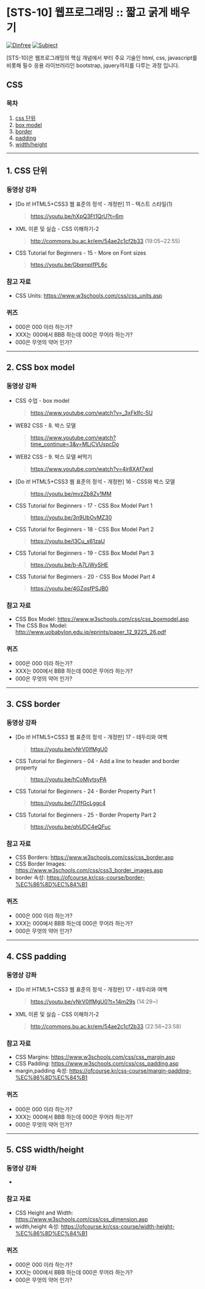 

# [STS-10] 웹프로그래밍 :: 짧고 굵게 배우기

[![Dinfree][din-badge]][din-url]
[![Subject][basic-badge]][din-url]

[STS-10]은 웹프로그래밍의 핵심 개념에서 부터 주요 기술인 html, css, javascript를 비롯해 필수 응용 라이브러리인 bootstrap, jquery까지를 다루는 과정 입니다.

## CSS


### 목차
1. [css 단위](#css1)
2. [box model](#css2)
3. [border](#css3)
4. [padding](#css4)
5. [width/height](#css5)

---
<a id="css1"></a> 
## 1. CSS 단위


### 동영상 강좌
- [Do it! HTML5+CSS3 웹 표준의 정석 - 개정판] 11 - 텍스트 스타일(1)
    > https://youtu.be/hXpQ3Ft1QrU?t=6m
  
- XML 이론 및 실습 - CSS 이해하기-2
    > http://commons.bu.ac.kr/em/54ae2c1cf2b33 (19:05~22:55)

- CSS Tutorial for Beginners - 15 - More on Font sizes
    > https://youtu.be/GbqmpIfPL6c


### 참고 자료
- CSS Units: https://www.w3schools.com/css/css_units.asp


### 퀴즈
- 000은 000 이라 하는가?
- XXX는 000에서 BBB 하는데 000은 무어라 하는가?
- 000은 무엇의 약어 인가?


---
<a id="css2"></a> 
## 2. CSS box model


### 동영상 강좌
- CSS 수업 - box model
    > https://www.youtube.com/watch?v=_3xFkIfc-5U

- WEB2 CSS - 8. 박스 모델
    > https://www.youtube.com/watch?time_continue=3&v=MLjCVUspcDo

- WEB2 CSS - 9. 박스 모델 써먹기
    > https://www.youtube.com/watch?v=4ir8XAf7wxI

- [Do it! HTML5+CSS3 웹 표준의 정석 - 개정판] 16 - CSS와 박스 모델
    > https://youtu.be/mvzZb8Zv1MM

- CSS Tutorial for Beginners - 17 - CSS Box Model Part 1
    > https://youtu.be/3n9UbOvMZ30

- CSS Tutorial for Beginners - 18 - CSS Box Model Part 2
    > https://youtu.be/l3Cu_s61zaU

- CSS Tutorial for Beginners - 19 - CSS Box Model Part 3
    > https://youtu.be/b-A7LiWySHE

- CSS Tutorial for Beginners - 20 - CSS Box Model Part 4
    > https://youtu.be/4GZqsfPSJB0


### 참고 자료
- CSS Box Model: https://www.w3schools.com/css/css_boxmodel.asp
- The CSS Box Model: http://www.uobabylon.edu.iq/eprints/paper_12_9225_26.pdf

### 퀴즈
- 000은 000 이라 하는가?
- XXX는 000에서 BBB 하는데 000은 무어라 하는가?
- 000은 무엇의 약어 인가?

---
<a id="css2"></a> 
## 3. CSS border


### 동영상 강좌
- [Do it! HTML5+CSS3 웹 표준의 정석 - 개정판] 17 - 테두리와 여백
    > https://youtu.be/vNrV0lfMgU0

- CSS Tutorial for Beginners - 04 - Add a line to header and border property
    > https://youtu.be/hCoMjvtsyPA

- CSS Tutorial for Beginners - 24 - Border Property Part 1
    > https://youtu.be/7J1fGcLggc4

- CSS Tutorial for Beginners - 25 - Border Property Part 2
    > https://youtu.be/qhUDC4eQFuc
  

### 참고 자료
- CSS Borders: https://www.w3schools.com/css/css_border.asp
- CSS Border Images: https://www.w3schools.com/css/css3_border_images.asp
- border 속성: https://ofcourse.kr/css-course/border-%EC%86%8D%EC%84%B1

### 퀴즈
- 000은 000 이라 하는가?
- XXX는 000에서 BBB 하는데 000은 무어라 하는가?
- 000은 무엇의 약어 인가?


---
<a id="css2"></a> 
## 4. CSS padding


### 동영상 강좌
- [Do it! HTML5+CSS3 웹 표준의 정석 - 개정판] 17 - 테두리와 여백
    > https://youtu.be/vNrV0lfMgU0?t=14m29s (14:29~)

- XML 이론 및 실습 - CSS 이해하기-2
  > http://commons.bu.ac.kr/em/54ae2c1cf2b33 (22:56~23:58)
  

### 참고 자료
- CSS Margins: https://www.w3schools.com/css/css_margin.asp
- CSS Padding: https://www.w3schools.com/css/css_padding.asp
- margin,padding 속성: https://ofcourse.kr/css-course/margin-padding-%EC%86%8D%EC%84%B1

### 퀴즈
- 000은 000 이라 하는가?
- XXX는 000에서 BBB 하는데 000은 무어라 하는가?
- 000은 무엇의 약어 인가?


---
<a id="css2"></a> 
## 5. CSS width/height


### 동영상 강좌

- 
  

### 참고 자료
- CSS Height and Width: https://www.w3schools.com/css/css_dimension.asp
- width,height 속성: https://ofcourse.kr/css-course/width-height-%EC%86%8D%EC%84%B1

### 퀴즈
- 000은 000 이라 하는가?
- XXX는 000에서 BBB 하는데 000은 무어라 하는가?
- 000은 무엇의 약어 인가?


[din-badge]:https://img.shields.io/badge/dinfree-edu-orange.svg
[din-url]:https://github.com/dinfree
[basic-badge]:https://img.shields.io/badge/core-basic-green.svg
